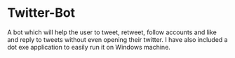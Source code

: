 # Twitter-Bot

A bot which will help the user to tweet, retweet, follow accounts and like and reply to tweets without even opening their twitter. I have also included a dot exe application to easily run it on Windows machine.
